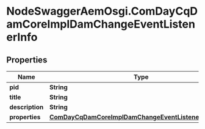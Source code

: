 # NodeSwaggerAemOsgi.ComDayCqDamCoreImplDamChangeEventListenerInfo

## Properties

Name | Type | Description | Notes
------------ | ------------- | ------------- | -------------
**pid** | **String** |  | [optional] 
**title** | **String** |  | [optional] 
**description** | **String** |  | [optional] 
**properties** | [**ComDayCqDamCoreImplDamChangeEventListenerProperties**](ComDayCqDamCoreImplDamChangeEventListenerProperties.md) |  | [optional] 


